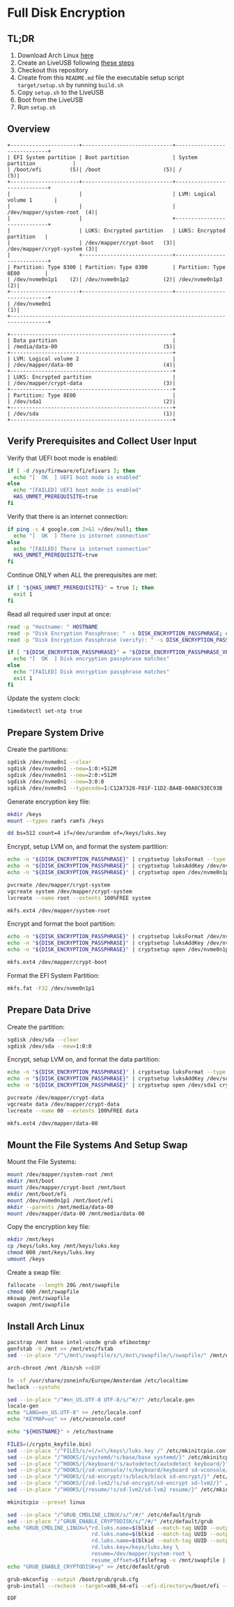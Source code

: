 # Full Disk Encryption

## TL;DR

1. Download Arch Linux [here][arch_download]
2. Create an LiveUSB following [these steps][arch_live_usb]
3. Checkout this repository
4. Create from this `README.md` file the executable setup script `target/setup.sh` by running `build.sh`
5. Copy `setup.sh` to the LiveUSB
6. Boot from the LiveUSB
7. Run `setup.sh`

## Overview

```
+----------------------+-----------------------------+-----------------------------+
| EFI System partition | Boot partition              | System partition            |
| /boot/efi         (5)| /boot                    (5)| /                        (5)|
+----------------------+-----------------------------+-----------------------------+
|                      |                             | LVM: Logical volume 1       |
|                      |                             | /dev/mapper/system-root  (4)|
|                      |                             +-----------------------------+
|                      | LUKS: Encrypted partition   | LUKS: Encrypted partition   |
|                      | /dev/mapper/crypt-boot   (3)| /dev/mapper/crypt-system (3)|
|                      +-----------------------------+-----------------------------+
| Partition: Type 8300 | Partition: Type 8300        | Partition: Type 8E00        |
| /dev/nvme0n1p1    (2)| /dev/nvme0n1p2           (2)| /dev/nvme0n1p3           (2)|
+----------------------+-----------------------------+-----------------------------+
| /dev/nvme0n1                                                                  (1)|
+----------------------------------------------------------------------------------+

+----------------------------------------------------+
| Data partition                                     |
| /media/data-00                                  (5)|
+----------------------------------------------------+
| LVM: Logical volume 2                              |
| /dev/mapper/data-00                             (4)|
+----------------------------------------------------+
| LUKS: Encrypted partition                          |
| /dev/mapper/crypt-data                          (3)|
+----------------------------------------------------+
| Partition: Type 8E00                               |
| /dev/sda1                                       (2)|
+----------------------------------------------------+
| /dev/sda                                        (1)|
+----------------------------------------------------+
```


## Verify Prerequisites and Collect User Input

Verify that UEFI boot mode is enabled:
```sh
if [ -d /sys/firmware/efi/efivars ]; then
  echo "[  OK  ] UEFI boot mode is enabled"
else
  echo "[FAILED] UEFI boot mode is enabled"
  HAS_UNMET_PREREQUISITE=true
fi
```

Verify that there is an internet connection:
```sh
if ping -c 4 google.com 2>&1 >/dev/null; then
  echo "[  OK  ] There is internet connection"
else
  echo "[FAILED] There is internet connection"
  HAS_UNMET_PREREQUISITE=true
fi
```

Continue ONLY when ALL the prerequisites are met:
```sh
if [ "${HAS_UNMET_PREREQUISITE}" = true ]; then
  exit 1
fi
```

Read all required user input at once:
```sh
read -p "Hostname: " HOSTNAME
read -p "Disk Encryption Passphrase: " -s DISK_ENCRYPTION_PASSPHRASE; echo
read -p "Disk Encryption Passphrase (verify): " -s DISK_ENCRYPTION_PASSPHRASE_VERIFY; echo

if [ "${DISK_ENCRYPTION_PASSPHRASE}" = "${DISK_ENCRYPTION_PASSPHRASE_VERIFY}" ]; then
  echo "[  OK  ] Disk encryption passphrase matches"
else
  echo "[FAILED] Disk encryption passphrase matches"
  exit 1
fi
```

Update the system clock:
```sh
timedatectl set-ntp true
```


## Prepare System Drive

Create the partitions:
```sh
sgdisk /dev/nvme0n1 --clear
sgdisk /dev/nvme0n1 --new=1:0:+512M
sgdisk /dev/nvme0n1 --new=2:0:+512M
sgdisk /dev/nvme0n1 --new=3:0:0
sgdisk /dev/nvme0n1 --typecode=1:C12A7328-F81F-11D2-BA4B-00A0C93EC93B
```

Generate encryption key file:
```sh
mkdir /keys
mount --types ramfs ramfs /keys

dd bs=512 count=4 if=/dev/urandom of=/keys/luks.key
```

Encrypt, setup LVM on, and format the system partition:
```sh
echo -n "${DISK_ENCRYPTION_PASSPHRASE}" | cryptsetup luksFormat --type luks2 /dev/nvme0n1p3 -
echo -n "${DISK_ENCRYPTION_PASSPHRASE}" | cryptsetup luksAddKey /dev/nvme0n1p3 /keys/luks.key -
echo -n "${DISK_ENCRYPTION_PASSPHRASE}" | cryptsetup open /dev/nvme0n1p3 crypt-system -

pvcreate /dev/mapper/crypt-system
vgcreate system /dev/mapper/crypt-system
lvcreate --name root --extents 100%FREE system

mkfs.ext4 /dev/mapper/system-root
```

Encrypt and format the boot partition:
```sh
echo -n "${DISK_ENCRYPTION_PASSPHRASE}" | cryptsetup luksFormat /dev/nvme0n1p2 -
echo -n "${DISK_ENCRYPTION_PASSPHRASE}" | cryptsetup luksAddKey /dev/nvme0n1p2 /keys/luks.key -
echo -n "${DISK_ENCRYPTION_PASSPHRASE}" | cryptsetup open /dev/nvme0n1p2 crypt-boot -

mkfs.ext4 /dev/mapper/crypt-boot
```

Format the EFI System Partition:
```sh
mkfs.fat -F32 /dev/nvme0n1p1
```


## Prepare Data Drive

Create the partition:
```sh
sgdisk /dev/sda --clear
sgdisk /dev/sda --new=1:0:0
```

Encrypt, setup LVM on, and format the data partition:
```sh
echo -n "${DISK_ENCRYPTION_PASSPHRASE}" | cryptsetup luksFormat --type luks2 /dev/sda1 -
echo -n "${DISK_ENCRYPTION_PASSPHRASE}" | cryptsetup luksAddKey /dev/sda1 /keys/luks.key -
echo -n "${DISK_ENCRYPTION_PASSPHRASE}" | cryptsetup open /dev/sda1 crypt-data -

pvcreate /dev/mapper/crypt-data
vgcreate data /dev/mapper/crypt-data
lvcreate --name 00 --extents 100%FREE data

mkfs.ext4 /dev/mapper/data-00
```

## Mount the File Systems And Setup Swap

 Mount the File Systems:
```sh
mount /dev/mapper/system-root /mnt
mkdir /mnt/boot
mount /dev/mapper/crypt-boot /mnt/boot
mkdir /mnt/boot/efi
mount /dev/nvme0n1p1 /mnt/boot/efi
mkdir --parents /mnt/media/data-00
mount /dev/mapper/data-00 /mnt/media/data-00
```

Copy the encryption key file:
```sh
mkdir /mnt/keys
cp /keys/luks.key /mnt/keys/luks.key
chmod 000 /mnt/keys/luks.key
umount /keys
```

Create a swap file:
```sh
fallocate --length 20G /mnt/swapfile
chmod 600 /mnt/swapfile
mkswap /mnt/swapfile
swapon /mnt/swapfile
```


## Install Arch Linux

```sh
pacstrap /mnt base intel-ucode grub efibootmgr
genfstab -U /mnt >> /mnt/etc/fstab
sed --in-place "/^\/mnt\/swapfile/s/\/mnt\/swapfile/\/swapfile/" /mnt/etc/fstab
```

```sh
arch-chroot /mnt /bin/sh <<EOF
```

```sh
ln -sf /usr/share/zoneinfo/Europe/Amsterdam /etc/localtime
hwclock --systohc

sed --in-place "/^#en_US.UTF-8 UTF-8/s/^#//" /etc/locale.gen
locale-gen
echo "LANG=en_US.UTF-8" >> /etc/locale.conf
echo "KEYMAP=us" >> /etc/vconsole.conf

echo "${HOSTNAME}" > /etc/hostname
```

```sh
FILES=(/crypto_keyfile.bin)
sed --in-place "/^FILES/s/=(/=(\/keys\/luks.key /" /etc/mkinitcpio.conf
sed --in-place "/^HOOKS/{/systemd/!s/base/base systemd/}" /etc/mkinitcpio.conf
sed --in-place "/^HOOKS/{/keyboard/!s/autodetect/autodetect keyboard/}" /etc/mkinitcpio.conf
sed --in-place "/^HOOKS/{/sd-vconsole/!s/keyboard/keyboard sd-vconsole/}" /etc/mkinitcpio.conf
sed --in-place "/^HOOKS/{/sd-encrypt/!s/block/block sd-encrypt/}" /etc/mkinitcpio.conf
sed --in-place "/^HOOKS/{/sd-lvm2/!s/sd-encrypt/sd-encrypt sd-lvm2/}" /etc/mkinitcpio.conf
sed --in-place "/^HOOKS/{/resume/!s/sd-lvm2/sd-lvm2 resume/}" /etc/mkinitcpio.conf

mkinitcpio --preset linux
```

```sh
sed --in-place "/^GRUB_CMDLINE_LINUX/s/^/#/" /etc/default/grub
sed --in-place "/^GRUB_ENABLE_CRYPTODISK/s/^/#/" /etc/default/grub
echo "GRUB_CMDLINE_LINUX=\"rd.luks.name=$(blkid --match-tag UUID --output value /dev/nvme0n1p3)=crypt-system \
                           rd.luks.name=$(blkid --match-tag UUID --output value /dev/nvme0n1p2)=crypt-boot \
                           rd.luks.name=$(blkid --match-tag UUID --output value /dev/sda1)=crypt-data \
                           rd.luks.key=/keys/luks.key \
                           resume=/dev/mapper/system-root \
                           resume_offset=$(filefrag -v /mnt/swapfile | awk '{if($1=="0:"){print $4}}' | sed '/\.\./s/\.\.//')\"" >> /etc/default/grub
echo "GRUB_ENABLE_CRYPTODISK=y" >> /etc/default/grub

grub-mkconfig --output /boot/grub/grub.cfg
grub-install --recheck --target=x86_64-efi --efi-directory=/boot/efi --bootloader-id=grub 
```

```sh
EOF
```

[arch_download]: https://www.archlinux.org/download/ "Arch Linux Download"
[arch_live_usb]: https://wiki.archlinux.org/index.php/USB_flash_installation_media "Arch Linux USB Flash Installation Media"
[arch_install]: https://wiki.archlinux.org/index.php/installation_guide "Arch Linux Installation Guide"
[arch_system_encryption]: https://wiki.archlinux.org/index.php/Dm-crypt/Encrypting_an_entire_system#Encrypted_boot_partition_.28GRUB.29 "Arch Linux System Encryption"
